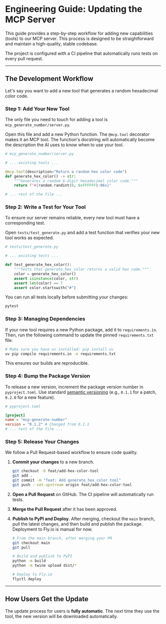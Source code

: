 # Engineering Guide: Updating the MCP Server

This guide provides a step-by-step workflow for adding new capabilities (tools) to our MCP server. This process is designed to be straightforward and maintain a high-quality, stable codebase.

The project is configured with a CI pipeline that automatically runs tests on every pull request.

---

## The Development Workflow

Let's say you want to add a new tool that generates a random hexadecimal color code.

### Step 1: Add Your New Tool

The only file you need to touch for adding a tool is `mcp_generate_number/server.py`.

Open this file and add a new Python function. The `@mcp.tool` decorator makes it an MCP tool. The function's docstring will automatically become the description the AI uses to know when to use your tool.

```python
# mcp_generate_number/server.py

# ... existing tools ...

@mcp.tool(description="Return a random hex color code")
def generate_hex_color() -> str:
    """Generates a random 6-digit hexadecimal color code."""
    return f"#{random.randint(0, 0xFFFFFF):06x}"

# ... rest of the file ...
```

### Step 2: Write a Test for Your Tool

To ensure our server remains reliable, every new tool must have a corresponding test.

Open `tests/test_generate.py` and add a test function that verifies your new tool works as expected.

```python
# tests/test_generate.py

# ... existing tests ...

def test_generate_hex_color():
    """Tests that generate_hex_color returns a valid hex code."""
    color = generate_hex_color()
    assert isinstance(color, str)
    assert len(color) == 7
    assert color.startswith("#")
```

You can run all tests locally before submitting your changes:

```bash
pytest
```

### Step 3: Managing Dependencies

If your new tool requires a new Python package, add it to `requirements.in`. Then, run the following command to update the pinned `requirements.txt` file:

```bash
# Make sure you have uv installed: pip install uv
uv pip compile requirements.in -o requirements.txt
```
This ensures our builds are reproducible.

### Step 4: Bump the Package Version

To release a new version, increment the package version number in `pyproject.toml`. Use standard [semantic versioning](https://semver.org/) (e.g., `0.1.1` for a patch, `0.2.0` for a new feature).

```toml
# pyproject.toml

[project]
name = "mcp-generate-number"
version = "0.1.2" # Changed from 0.1.1
# ... rest of the file ...
```

### Step 5: Release Your Changes

We follow a Pull Request-based workflow to ensure code quality.

1.  **Commit your changes** to a new branch.
    ```bash
    git checkout -b feat/add-hex-color-tool
    git add .
    git commit -m "feat: Add generate_hex_color tool"
    git push --set-upstream origin feat/add-hex-color-tool
    ```
2.  **Open a Pull Request** on GitHub. The CI pipeline will automatically run tests.
3.  **Merge the Pull Request** after it has been approved.
4.  **Publish to PyPI and Deploy**. After merging, checkout the `main` branch, pull the latest changes, and then build and publish the package. Deployment to Fly.io is manual for now.

    ```bash
    # From the main branch, after merging your PR
    git checkout main
    git pull

    # Build and publish to PyPI
    python -m build
    python -m twine upload dist/*

    # Deploy to Fly.io
    flyctl deploy
    ```

---

## How Users Get the Update

The update process for users is **fully automatic**. The next time they use the tool, the new version will be downloaded automatically. 